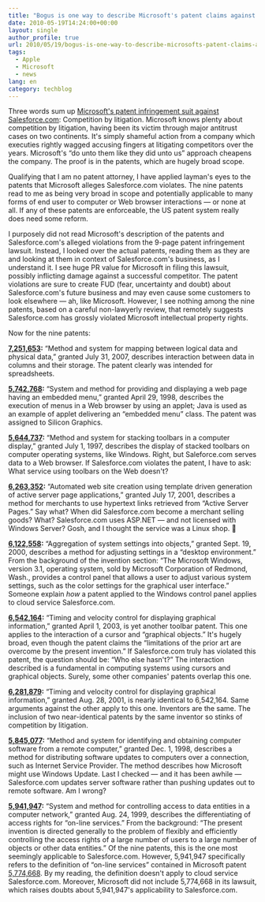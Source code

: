 ```yaml
---
title: "Bogus is one way to describe Microsoft's patent claims against Salesforce.com"
date: 2010-05-19T14:24:00+00:00
layout: single
author_profile: true
url: 2010/05/19/bogus-is-one-way-to-describe-microsofts-patent-claims-against-salesforce-com/
tags:
  - Apple
  - Microsoft
  - news
lang: en
category: techblog
---
```

Three words sum up [Microsoft's patent infringement suit against Salesforce.com](http://www.microsoft.com/Presspass/press/2010/may10/05-18statementPR.mspx): Competition by litigation. Microsoft knows plenty about competition by litigation, having been its victim through major antitrust cases on two continents. It's simply shameful action from a company which executies rightly wagged accusing fingers at litigating competitors over the years. Microsoft's “do unto them like they did unto us” approach cheapens the company. The proof is in the patents, which are hugely broad scope. 

Qualifying that I am no patent attorney, I have applied layman's eyes to the patents that Microsoft alleges Salesforce.com violates. The nine patents read to me as being very broad in scope and potentially applicable to many forms of end user to computer or Web browser interactions &#8212; or none at all. If any of these patents are enforceable, the US patent system really does need some reform. 

I purposely did not read Microsoft's description of the patents and Salesforce.com's alleged violations from the 9-page patent infringement lawsuit. Instead, I looked over the actual patents, reading them as they are and looking at them in context of Salesforce.com's business, as I understand it. I see huge PR value for Microsoft in filing this lawsuit, possibly inflicting damage against a successful competitor. The patent violations are sure to create FUD (fear, uncertainty and doubt) about Salesforce.com's future business and may even cause some customers to look elsewhere &#8212; ah, like Microsoft. However, I see nothing among the nine patents, based on a careful non-lawyerly review, that remotely suggests Salesforce.com has grossly violated Microsoft intellectual property rights. 

Now for the nine patents: 

**[7,251,653](http://patft.uspto.gov/netacgi/nph-Parser?Sect1=PTO1&Sect2=HITOFF&d=PALL&p=1&u=/netahtml/PTO/srchnum.htm&r=1&f=G&l=50&s1=7,251,653.PN.&OS=PN/7,251,653&RS=PN/7,251,653):** “Method and system for mapping between logical data and physical data,” granted July 31, 2007, describes interaction between data in columns and their storage. The patent clearly was intended for spreadsheets. 

**[5,742,768](http://patft.uspto.gov/netacgi/nph-Parser?Sect1=PTO1&Sect2=HITOFF&d=PALL&p=1&u=/netahtml/PTO/srchnum.htm&r=1&f=G&l=50&s1=5,742,768.PN.&OS=PN/5,742,768&RS=PN/5,742,768):** “System and method for providing and displaying a web page having an embedded menu,” granted April 29, 1998, describes the execution of menus in a Web browser by using an applet; Java is used as an example of applet delivering an “embedded menu” class. The patent was assigned to Silicon Graphics. 

**[5,644,737](http://patft.uspto.gov/netacgi/nph-Parser?Sect1=PTO1&Sect2=HITOFF&d=PALL&p=1&u=/netahtml/PTO/srchnum.htm&r=1&f=G&l=50&s1=5,644,737.PN.&OS=PN/5,644,737&RS=PN/5,644,737):** “Method and system for stacking toolbars in a computer display,” granted July 1, 1997, describes the display of stacked toolbars on computer operating systems, like Windows. Right, but Saleforce.com serves data to a Web browser. If Salesforce.com violates the patent, I have to ask: What service using toolbars on the Web doesn't? 

**[6,263,352](http://patft.uspto.gov/netacgi/nph-Parser?Sect1=PTO1&Sect2=HITOFF&d=PALL&p=1&u=/netahtml/PTO/srchnum.htm&r=1&f=G&l=50&s1=6,263,352.PN.&OS=PN/6,263,352&RS=PN/6,263,352):** “Automated web site creation using template driven generation of active server page applications,” granted July 17, 2001, describes a method for merchants to use hypertext links retrieved from “Active Server Pages.” Say what? When did Salesforce.com become a merchant selling goods? What? Salesforce.com uses ASP.NET &#8212; and not licensed with Windows Server? Gosh, and I thought the service was a Linux shop. 🙂 

**[6,122,558](http://patft.uspto.gov/netacgi/nph-Parser?Sect1=PTO1&Sect2=HITOFF&d=PALL&p=1&u=/netahtml/PTO/srchnum.htm&r=1&f=G&l=50&s1=6,122,558.PN.&OS=PN/6,122,558&RS=PN/6,122,558):** “Aggregation of system settings into objects,” granted Sept. 19, 2000, describes a method for adjusting settings in a “desktop environment.” From the background of the invention section: “The Microsoft Windows, version 3.1, operating system, sold by Microsoft Corporation of Redmond, Wash., provides a control panel that allows a user to adjust various system settings, such as the color settings for the graphical user interface.” Someone explain _how_ a patent applied to the Windows control panel applies to cloud service Salesforce.com. 

**[6,542,164](http://patft.uspto.gov/netacgi/nph-Parser?Sect1=PTO1&Sect2=HITOFF&d=PALL&p=1&u=/netahtml/PTO/srchnum.htm&r=1&f=G&l=50&s1=6,542,164.PN.&OS=PN/6,542,164&RS=PN/6,542,164):** “Timing and velocity control for displaying graphical information,” granted April 1, 2003, is yet another toolbar patent. This one applies to the interaction of a cursor and “graphical objects.” It's hugely broad, even though the patent claims the “limitations of the prior art are overcome by the present invention.” If Salesforce.com truly has violated this patent, the question should be: “Who else hasn't?” The interaction described is a fundamental in computing systems using cursors and graphical objects. Surely, some other companies' patents overlap this one. 

**[6,281,879](http://patft.uspto.gov/netacgi/nph-Parser?Sect1=PTO1&Sect2=HITOFF&d=PALL&p=1&u=/netahtml/PTO/srchnum.htm&r=1&f=G&l=50&s1=6,281,879.PN.&OS=PN/6,281,879&RS=PN/6,281,879):** “Timing and velocity control for displaying graphical information,” granted Aug. 28, 2001, is nearly identical to 6,542,164. Same arguments against the other apply to this one. Inventors are the same. The inclusion of two near-identical patents by the same inventor so stinks of competition by litigation. 

**[5,845,077](http://patft.uspto.gov/netacgi/nph-Parser?Sect1=PTO1&Sect2=HITOFF&d=PALL&p=1&u=/netahtml/PTO/srchnum.htm&r=1&f=G&l=50&s1=5,845,077.PN.&OS=PN/5,845,077&RS=PN/5,845,077):** “Method and system for identifying and obtaining computer software from a remote computer,” granted Dec. 1, 1998, describes a method for distributing software updates to computers over a connection, such as Internet Service Provider. The method describes how Microsoft might use Windows Update. Last I checked &#8212; and it has been awhile &#8212; Salesforce.com updates server software rather than pushing updates out to remote software. Am I wrong? 

**[5,941,947](http://patft.uspto.gov/netacgi/nph-Parser?Sect1=PTO1&Sect2=HITOFF&d=PALL&p=1&u=/netahtml/PTO/srchnum.htm&r=1&f=G&l=50&s1=5,941,947.PN.&OS=PN/5,941,947&RS=PN/5,941,947):** “System and method for controlling access to data entities in a computer network,” granted Aug. 24, 1999, describes the differentiating of access rights for “on-line services.” From the background: “The present invention is directed generally to the problem of flexibly and efficiently controlling the access rights of a large number of users to a large number of objects or other data entities.” Of the nine patents, this is the one most seemingly applicable to Salesforce.com. However, 5,941,947 specifically refers to the definition of “on-line services” contained in Microsoft patent [5,774,668](http://patft.uspto.gov/netacgi/nph-Parser?Sect1=PTO1&Sect2=HITOFF&d=PALL&p=1&u=/netahtml/PTO/srchnum.htm&r=1&f=G&l=50&s1=5,774,668.PN.&OS=PN/5,774,668&RS=PN/5,774,668). By my reading, the definition doesn't apply to cloud service Salesforce.com. Moreover, Microsoft did not include 5,774,668 in its lawsuit, which raises doubts about 5,941,947's applicability to Salesforce.com.
